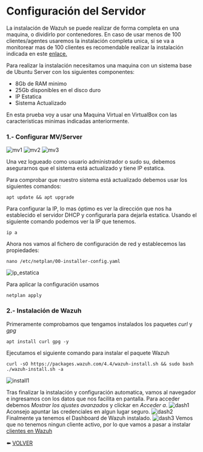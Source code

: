 # Configuración del Servidor

La instalación de Wazuh se puede realizar de forma completa en una maquina, o dividirlo por contenedores. En caso de usar menos de 100 clientes/agentes usaremos la instalación completa unica, si se va a monitorear mas de 100 clientes es recomendable realizar la instalación indicada en este [enlace.](https://documentation.wazuh.com/current/installation-guide/index.html)

Para realizar la instalación necesitamos una maquina con un sistema base de Ubuntu Server con los siguientes componentes:
- 8Gb de RAM minimo
- 25Gb disponibles en el disco duro
- IP Estatica
- Sistema Actualizado

En esta prueba voy a usar una Maquina Virtual en VirtualBox con las caracteristicas minimas indicadas anteriormente.

### 1.- Configurar MV/Server

![mv1]()
![mv2]()
![mv3]()

Una vez logueado como usuario administrador o sudo su, debemos asegurarnos que el sistema está actualizado y tiene IP estatica.

Para comprobar que nuestro sistema está actualizado debemos usar los siguientes comandos:
```
apt update && apt upgrade
```

Para configurar la IP, lo mas óptimo es ver la dirección que nos ha establecido el servidor DHCP y configurarla para dejarla estatica. Usando el siguiente comando podemos ver la IP que tenemos.
```
ip a
```

Ahora nos vamos al fichero de configuración de red y establecemos las propiedades:
```
nano /etc/netplan/00-installer-config.yaml
```
![ip_estatica]()

Para aplicar la configuración usamos
```
netplan apply
```

### 2.- Instalación de Wazuh

Primeramente comprobamos que tengamos instalados los paquetes *curl* y *gpg*
```
apt install curl gpg -y
```
Ejecutamos el siguiente comando para instalar el paquete Wazuh
```
curl -sO https://packages.wazuh.com/4.4/wazuh-install.sh && sudo bash ./wazuh-install.sh -a
```
![install1]()

Tras finalizar la instalación y configuración automatica, vamos al navegador e ingresamos con los datos que nos facilita en pantalla. Para acceder debemos *Mostrar los ajustes avanzados* y clickar en *Acceder a*.
![dash1]()
Aconsejo apuntar las credenciales en algun lugar seguro.
![dash2]()
Finalmente ya tenemos el Dashboard de Wazuh instalado.
![dash3]()
Vemos que no tenemos ningun cliente activo, por lo que vamos a pasar a instalar [clientes en Wazuh]()

:arrow_left: [VOLVER](https://github.com/kikeloppez/Wazuh-Monitoring)
